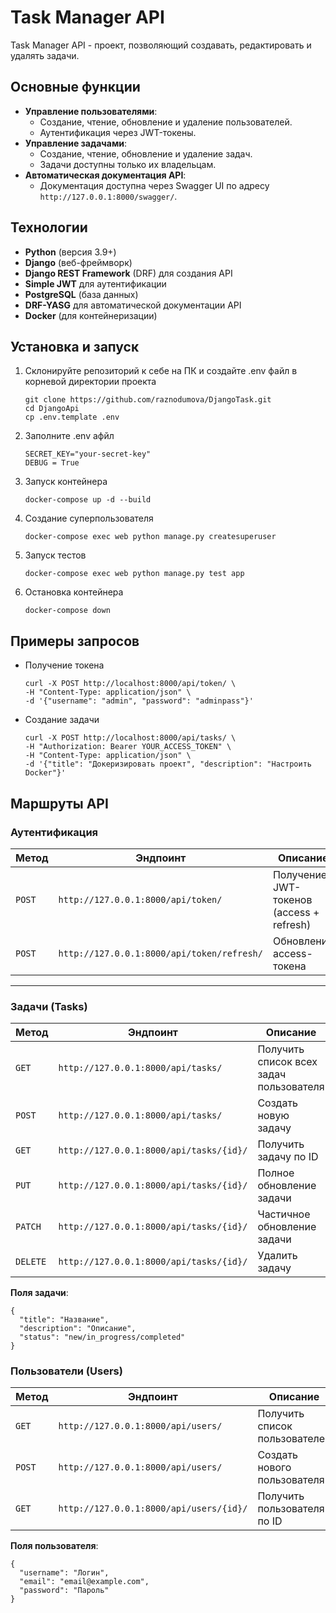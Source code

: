 # Task Manager API

Task Manager API - проект, позволяющий создавать, редактировать и удалять задачи.

## Основные функции

- **Управление пользователями**:
  - Создание, чтение, обновление и удаление пользователей.
  - Аутентификация через JWT-токены.
- **Управление задачами**:
  - Создание, чтение, обновление и удаление задач.
  - Задачи доступны только их владельцам.
- **Автоматическая документация API**:
  - Документация доступна через Swagger UI по адресу `http://127.0.0.1:8000/swagger/`.

## Технологии

- **Python** (версия 3.9+)
- **Django** (веб-фреймворк)
- **Django REST Framework** (DRF) для создания API
- **Simple JWT** для аутентификации
- **PostgreSQL** (база данных)
- **DRF-YASG** для автоматической документации API
- **Docker** (для контейнеризации)
  
## Установка и запуск

1. Склонируйте репозиторий к себе на ПК и создайте .env файл в корневой директории проекта
    ```
    git clone https://github.com/raznodumova/DjangoTask.git
   cd DjangoApi
   cp .env.template .env
   ```
2. Заполните .env афйл
    ```
    SECRET_KEY="your-secret-key"
    DEBUG = True
   ```
3. Запуск контейнера 
    ```
   docker-compose up -d --build
   ```
4. Создание суперпользователя
    ```
   docker-compose exec web python manage.py createsuperuser
   ```
5. Запуск тестов
    ```
   docker-compose exec web python manage.py test app
   ```
6. Остановка контейнера
    ```
   docker-compose down
   ```

## Примеры запросов

- Получение токена
    ```
  curl -X POST http://localhost:8000/api/token/ \
  -H "Content-Type: application/json" \
  -d '{"username": "admin", "password": "adminpass"}'
  ```
- Создание задачи
    ```
  curl -X POST http://localhost:8000/api/tasks/ \
  -H "Authorization: Bearer YOUR_ACCESS_TOKEN" \
  -H "Content-Type: application/json" \
  -d '{"title": "Докеризировать проект", "description": "Настроить Docker"}'
  ```
## Маршруты API

### Аутентификация
| Метод  | Эндпоинт               | Описание                                      | Доступ          |
|--------|-------------------------|-----------------------------------------------|-----------------|
| `POST` | `http://127.0.0.1:8000/api/token/`          | Получение JWT-токенов (access + refresh)      | Все пользователи|
| `POST` | `http://127.0.0.1:8000/api/token/refresh/`  | Обновление access-токена                      | Все пользователи|

---

### Задачи (Tasks)
| Метод   | Эндпоинт                | Описание                                      | Доступ          |
|---------|-------------------------|-----------------------------------------------|-----------------|
| `GET`   | `http://127.0.0.1:8000/api/tasks/`           | Получить список всех задач пользователя       | Аутентифицированные|
| `POST`  | `http://127.0.0.1:8000/api/tasks/`           | Создать новую задачу                          | Аутентифицированные|
| `GET`   | `http://127.0.0.1:8000/api/tasks/{id}/`      | Получить задачу по ID                         | Владелец задачи |
| `PUT`   | `http://127.0.0.1:8000/api/tasks/{id}/`      | Полное обновление задачи                      | Владелец задачи |
| `PATCH` | `http://127.0.0.1:8000/api/tasks/{id}/`      | Частичное обновление задачи                   | Владелец задачи |
| `DELETE`| `http://127.0.0.1:8000/api/tasks/{id}/`      | Удалить задачу                                | Владелец задачи |

**Поля задачи**:
```
{
  "title": "Название",
  "description": "Описание",
  "status": "new/in_progress/completed"
}
```

### Пользователи (Users)

| Метод   | Эндпоинт               | Описание                          | Доступ          |
|---------|-------------------------|-----------------------------------|-----------------|
| `GET`   | `http://127.0.0.1:8000/api/users/`           | Получить список пользователей     | Только админы   |
| `POST`  | `http://127.0.0.1:8000/api/users/`           | Создать нового пользователя       | Только админы   |
| `GET`   | `http://127.0.0.1:8000/api/users/{id}/`      | Получить пользователя по ID       | Только админы   |

**Поля пользователя**:
```
{
  "username": "Логин",
  "email": "email@example.com",
  "password": "Пароль"
}
```